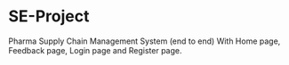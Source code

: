 # SE-Project
Pharma Supply Chain Management System (end to end)
With Home page, Feedback page, Login page and Register page. 
